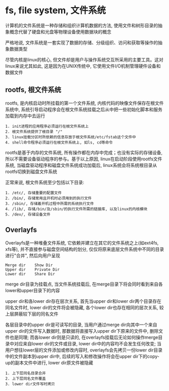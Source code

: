 # fs, file system, 文件系统

计算机的文件系统是一种存储和组织计算机数据的方法, 使用文件和树形目录的抽象概念代替了硬盘和光盘等物理设备使用数据块的概念

严格地说, 文件系统是一套实现了数据的存储、分级组织、访问和获取等操作的抽象数据类型

尽管内核是linux的核心, 但文件却是用户与操作系统交互所采用的主要工具。这对linux来说尤其如此, 这是因为在UNIX传统中, 它使用文件I/O机制管理硬件设备和数据文件


## rootfs, 根文件系统

rootfs, 是内核启动时所挂载的第一个文件系统, 内核代码的映像文件保存在根文件系统中, 系统引导启动程序会在根文件系统挂载之后从中把一些初始化脚本和服务加载到内存中去运行

```
1. init进程的应用程序必须运行在根文件系统上
2. 根文件系统提供了根目录 "/"
3. linux挂载分区时所依赖的信息存放于根文件系统/etc/fstab这个文件中
4. shell命令程序必须运行在根文件系统上, 如ls, cd等命令
```

rootfs是基于内存的文件系统, 所有操作都在内存中完成；也没有实际的存储设备, 所以不需要设备驱动程序的参与。基于以上原因, linux在启动阶段使用rootfs文件系统, 当磁盘驱动程序和磁盘文件系统成功加载后, linux系统会将系统根目录从rootfs切换到磁盘文件系统

正常来说, 根文件系统至少包括以下目录: 
```
1. /etc/, 存储重要的配置文件
2. /bin/, 存储常用且开机时必须用到的执行文件
3. /sbin/, 存储着开机过程中所需的系统执行文件
4. /lib/, 存储/bin/及/sbin/的执行文件所需的链接库, 以及linux的内核模块
5. /dev/, 存储设备文件
```

## Overlayfs

Overlayfs是一种堆叠文件系统, 它依赖并建立在其它的文件系统之上(如ext4fs, xfs等), 并不直接参与磁盘空间结构的划分, 仅仅将原来底层文件系统中不同的目录进行"合并", 然后向用户呈现

```
Merge dir    Show Dir
Upper dir    Private Dir
Lower dir    Share Dir
```

merge dir目录为挂载点, 当文件系统挂载后, 在merge目录下将会同时看到来自各lower和upper目录下的内容

upper dir和各lower dir存在层次关系, 首先当upper dir和lower dir两个目录存在同名文件时, lower dir的文件将会被隐藏, 各个lower dir也存在相同的层次关系, 较上层屏蔽较下层的同名文件

各层目录中的upper dir是可读写的目录, 当用户通过merge dir向其中一个来自upper dir的文件写入数据时, 那数据将直接写入upper dir下原来的文件中, 删除文件也是同理; 而各lower dir则是只读的, 在overlayfs挂载后无论如何操作merge目录中对应来自lower dir的文件或目录, lower dir中的内容均不会发生任何改变; 当用户想往lower层的文件添加或修改内容时, overlayfs会先拷贝一份lower dir目录中的文件副本到upper dir中, 后续的写入和修改操作将会在upper dir下的copy-up的副本文件中进行, lower dir原文件被隐藏

```
1. 上下层同名目录合并
2. 上下层同名文件覆盖
3. lower dir文件写时拷贝
```
